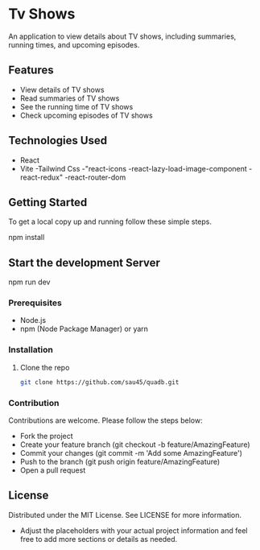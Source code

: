 # Tv Shows

An application to view details about TV shows, including summaries, running times, and upcoming episodes.

## Features

- View details of TV shows
- Read summaries of TV shows
- See the running time of TV shows
- Check upcoming episodes of TV shows

## Technologies Used

- React
- Vite
-Tailwind Css
-"react-icons
-react-lazy-load-image-component
-react-redux"
-react-router-dom

## Getting Started

To get a local copy up and running follow these simple steps.

npm install

## Start the development Server

npm run dev


### Prerequisites

- Node.js
- npm (Node Package Manager) or yarn

### Installation

1. Clone the repo
   ```sh
   git clone https://github.com/sau45/quadb.git


### Contribution

Contributions are welcome. Please follow the steps below:

- Fork the project
- Create your feature branch (git checkout -b feature/AmazingFeature)
- Commit your changes (git commit -m 'Add some AmazingFeature')
- Push to the branch (git push origin feature/AmazingFeature)
- Open a pull request

## License
Distributed under the MIT License. See LICENSE for more information.

- Adjust the placeholders with your actual project information and feel free to add more sections or details as needed.

